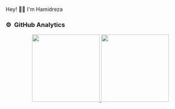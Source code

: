 Hey! 👋🏼 I'm Hamidreza


### ⚙️ &nbsp;GitHub Analytics

<p align="center">
<a href="https://github.com/HamidrezaLashgari">
  <img height="180em" src="https://github-readme-stats-eight-theta.vercel.app/api?username=HamidrezaLashgari&show_icons=true&theme=algolia&include_all_commits=true&count_private=true"/>
  <img height="180em" src="https://github-readme-stats-eight-theta.vercel.app/api/top-langs/?username=HamidrezaLashgari&layout=compact&langs_count=8&theme=algolia"/>
</a>
</p>

